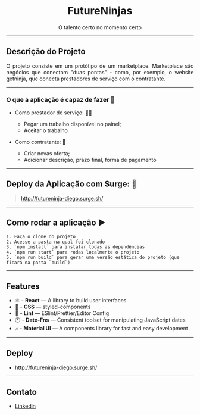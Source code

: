 <h1 align="center">
<br>

<br>
<br>
FutureNinjas
</h1>

<p align="center">O talento certo no momento certo</p>
<hr />

## Descrição do Projeto
<p align="justify"> O projeto consiste em um protótipo de um marketplace. Marketplace são negócios que conectam "duas pontas" - como, por exemplo, o website getninja, que conecta prestadores de serviço com o contratante. </p>
<hr />

### O que a aplicação é capaz de fazer :checkered_flag:
- Como prestador de serviço: :ok_woman:
    -  Pegar um trabalho disponível no painel;
    -  Aceitar o trabalho 
    
- Como contratante: :cop:
    - Criar novas oferta;
    - Adicionar descrição, prazo final, forma de pagamento 
 <hr />
 
 ## Deploy da Aplicação com Surge: :dash:
 > http://futureninja-diego.surge.sh/
 <hr />
 
 ## Como rodar a aplicação :arrow_forward:
    1. Faça o clone do projeto
    2. Acesse a pasta na qual foi clonado
    3. `npm install` para instalar todas as dependências
    4. `npm run start` para rodas localmente o projeto
    5. `npm run build` para gerar uma versão estática do projeto (que ficará na pasta `build`)
<hr />
 
## Features
-   ⚛  - **React** — A library to build user interfaces
-   💅 - **CSS** — styled-components
-   💖 - **Lint** — ESlint/Prettier/Editor Config
-   🕐 - **Date-Fns** — Consistent toolset for manipulating JavaScript dates
-   🎶 - **Material UI** — A components library for fast and easy development
<hr />

## Deploy
- http://futureninja-diego.surge.sh/
<hr />

## Contato
- [Linkedin](https://www.linkedin.com/in/diego-molinari/)
